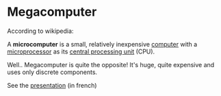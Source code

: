  # Megacomputer

 According to wikipedia:

A **microcomputer** is a small, relatively inexpensive [computer](https://en.wikipedia.org/wiki/Computer) with a [microprocessor](https://en.wikipedia.org/wiki/Microprocessor) as its [central processing unit](https://en.wikipedia.org/wiki/Central_processing_unit) (CPU).

Well.. Megacomputer is quite the opposite!
It's
huge, quite expensive and uses only discrete components.

See the [presentation](presentation/presentation_french.pdf) (in french)